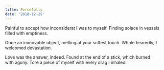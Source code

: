 ```yaml
---
title: Forcefully
date: '2018-12-29'
---
```


Painful to accept
how inconsiderat I was
to myself.
Finding solace in
vessels filled with
emptiness.

Once an immovable object,
melting at your softest touch.
Whole hearedly,
I welcomed devastation.

Love was the answer, indeed.
Found at the end of a stick,
which burned with agony.
Tore a piece of myself with
every drag I inhaled.
